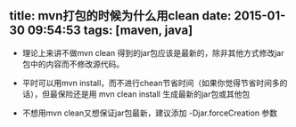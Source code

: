 title: mvn打包的时候为什么用clean
date: 2015-01-30 09:54:53
tags: [maven, java]
---

-	理论上来讲不做mvn clean 得到的jar包应该是最新的，除非其他方式修改jar包中的内容而不修改源代码。

-	平时可以用mvn install，而不进行chean节省时间（如果你觉得节省时间多的话），但最保险还是用 mvn clean install 生成最新的jar包或其他包

-	不想用mvn clean又想保证jar包最新，建议添加 -Djar.forceCreation 参数
